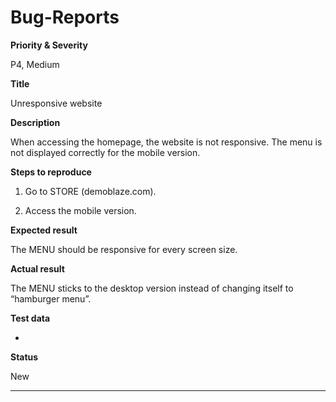 # Bug-Reports


**Priority & Severity**

P4, Medium

**Title**

Unresponsive website

**Description**

When accessing the homepage, the website is not responsive. 
The menu is not displayed correctly for the mobile version.

**Steps to reproduce**

1. Go to STORE (demoblaze.com).

2. Access the mobile version.

**Expected result**

The MENU should be responsive for every screen size.

**Actual result**

The MENU sticks to the desktop version instead of changing itself to “hamburger menu”.


**Test data**

-

**Status**

New

--------------------------------------------------------------------------
